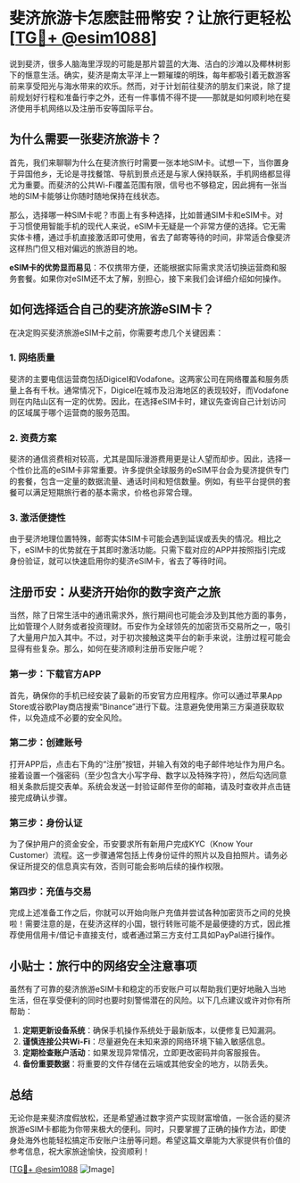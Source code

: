 # 斐济旅游卡怎麽註冊幣安？让旅行更轻松[[TG💪+ @esim1088](https://t.me/s/esim1088)]

说到斐济，很多人脑海里浮现的可能是那片碧蓝的大海、洁白的沙滩以及椰林树影下的惬意生活。确实，斐济是南太平洋上一颗璀璨的明珠，每年都吸引着无数游客前来享受阳光与海水带来的欢乐。然而，对于计划前往斐济的朋友们来说，除了提前规划好行程和准备行李之外，还有一件事情不得不提——那就是如何顺利地在斐济使用手机网络以及注册币安等国际平台。

## 为什么需要一张斐济旅游卡？

首先，我们来聊聊为什么在斐济旅行时需要一张本地SIM卡。试想一下，当你置身于异国他乡，无论是寻找餐馆、导航到景点还是与家人保持联系，手机网络都显得尤为重要。而斐济的公共Wi-Fi覆盖范围有限，信号也不够稳定，因此拥有一张当地的SIM卡能够让你随时随地保持在线状态。

那么，选择哪一种SIM卡呢？市面上有多种选择，比如普通SIM卡和eSIM卡。对于习惯使用智能手机的现代人来说，eSIM卡无疑是一个非常方便的选择。它无需实体卡槽，通过手机直接激活即可使用，省去了邮寄等待的时间，非常适合像斐济这样热门但又相对偏远的旅游目的地。

**eSIM卡的优势显而易见**：不仅携带方便，还能根据实际需求灵活切换运营商和服务套餐。如果你对eSIM还不太了解，别担心，接下来我们会详细介绍如何操作。

## 如何选择适合自己的斐济旅游eSIM卡？

在决定购买斐济旅游eSIM卡之前，你需要考虑几个关键因素：

### 1. **网络质量**
斐济的主要电信运营商包括Digicel和Vodafone。这两家公司在网络覆盖和服务质量上各有千秋。通常情况下，Digicel在城市及沿海地区的表现较好，而Vodafone则在内陆山区有一定的优势。因此，在选择eSIM卡时，建议先查询自己计划访问的区域属于哪个运营商的服务范围。

### 2. **资费方案**
斐济的通信资费相对较高，尤其是国际漫游费用更是让人望而却步。因此，选择一个性价比高的eSIM卡非常重要。许多提供全球服务的eSIM平台会为斐济提供专门的套餐，包含一定量的数据流量、通话时间和短信数量。例如，有些平台提供的套餐可以满足短期旅行者的基本需求，价格也非常合理。

### 3. **激活便捷性**
由于斐济地理位置特殊，邮寄实体SIM卡可能会遇到延误或丢失的情况。相比之下，eSIM卡的优势就在于其即时激活功能。只需下载对应的APP并按照指引完成身份验证，就可以快速启用你的斐济eSIM卡，省去了等待时间。

## 注册币安：从斐济开始你的数字资产之旅

当然，除了日常生活中的通讯需求外，旅行期间也可能会涉及到其他方面的事务，比如管理个人财务或者投资理财。币安作为全球领先的加密货币交易所之一，吸引了大量用户加入其中。不过，对于初次接触这类平台的新手来说，注册过程可能会显得有些复杂。那么，如何在斐济顺利注册币安账户呢？

### 第一步：下载官方APP
首先，确保你的手机已经安装了最新的币安官方应用程序。你可以通过苹果App Store或谷歌Play商店搜索“Binance”进行下载。注意避免使用第三方渠道获取软件，以免造成不必要的安全风险。

### 第二步：创建账号
打开APP后，点击右下角的“注册”按钮，并输入有效的电子邮件地址作为用户名。接着设置一个强密码（至少包含大小写字母、数字以及特殊字符），然后勾选同意相关条款后提交表单。系统会发送一封验证邮件至你的邮箱，请及时查收并点击链接完成确认步骤。

### 第三步：身份认证
为了保护用户的资金安全，币安要求所有新用户完成KYC（Know Your Customer）流程。这一步骤通常包括上传身份证件的照片以及自拍照片。请务必保证所提交的信息真实有效，否则可能会影响后续的操作权限。

### 第四步：充值与交易
完成上述准备工作之后，你就可以开始向账户充值并尝试各种加密货币之间的兑换啦！需要注意的是，在斐济这样的小国，银行转账可能不是最便捷的方式，因此推荐使用信用卡/借记卡直接支付，或者通过第三方支付工具如PayPal进行操作。

## 小贴士：旅行中的网络安全注意事项

虽然有了可靠的斐济旅游eSIM卡和稳定的币安账户可以帮助我们更好地融入当地生活，但在享受便利的同时也要时刻警惕潜在的风险。以下几点建议或许对你有所帮助：

1. **定期更新设备系统**：确保手机操作系统处于最新版本，以便修复已知漏洞。
2. **谨慎连接公共Wi-Fi**：尽量避免在未知来源的网络环境下输入敏感信息。
3. **定期检查账户活动**：如果发现异常情况，立即更改密码并向客服报告。
4. **备份重要数据**：将重要的文件存储在云端或其他安全的地方，以防丢失。

## 总结

无论你是来斐济度假放松，还是希望通过数字资产实现财富增值，一张合适的斐济旅游eSIM卡都能为你带来极大的便利。同时，只要掌握了正确的操作方法，即使身处海外也能轻松搞定币安账户注册等问题。希望这篇文章能为大家提供有价值的参考信息，祝大家旅途愉快，投资顺利！

[[TG💪+ @esim1088](https://t.me/s/esim1088) ![Image](https://i.postimg.cc/4NQfJmqS/Snipaste-2025-05-13-00-14-12.png)]
